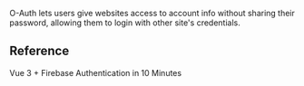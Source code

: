 
O-Auth lets users give websites access to account info without sharing their password, allowing them to login with other site's credentials.














## Reference
Vue 3 + Firebase Authentication in 10 Minutes
